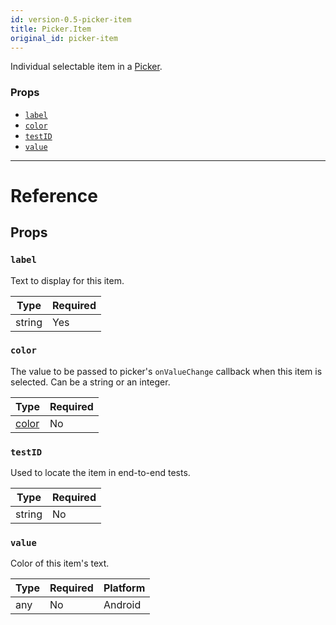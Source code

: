 ```yaml
---
id: version-0.5-picker-item
title: Picker.Item
original_id: picker-item
---
```


Individual selectable item in a [Picker](picker.md).

### Props

* [`label`](picker-item.md#label)
* [`color`](picker-item.md#color)
* [`testID`](picker-item.md#testid)
* [`value`](picker-item.md#value)

---

# Reference

## Props

### `label`

Text to display for this item.

| Type   | Required |
| ------ | -------- |
| string | Yes      |

### `color`

The value to be passed to picker's `onValueChange` callback when this item is selected. Can be a string or an integer.

| Type               | Required |
| ------------------ | -------- |
| [color](colors.md) | No       |

### `testID`

Used to locate the item in end-to-end tests.

| Type   | Required |
| ------ | -------- |
| string | No       |

### `value`

Color of this item's text.

| Type | Required | Platform |
| ---- | -------- | -------- |
| any  | No       | Android  |
